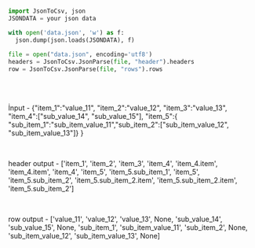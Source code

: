 

```python

import JsonToCsv, json
JSONDATA = your json data

with open('data.json', 'w') as f:
  json.dump(json.loads(JSONDATA), f)
   
file = open("data.json", encoding='utf8')
headers = JsonToCsv.JsonParse(file, "header").headers
row = JsonToCsv.JsonParse(file, "rows").rows
```

<br>
<br>

İnput - {"item_1":"value_11",
   "item_2":"value_12",
   "item_3":"value_13",
   "item_4":["sub_value_14", "sub_value_15"],   "item_5":{       "sub_item_1":"sub_item_value_11","sub_item_2":["sub_item_value_12", "sub_item_value_13"]} }
   
<br>

header output - ['item_1', 'item_2', 'item_3', 'item_4', 'item_4.item', 'item_4.item', 'item_4', 'item_5', 'item_5.sub_item_1', 'item_5', 'item_5.sub_item_2', 'item_5.sub_item_2.item', 'item_5.sub_item_2.item', 'item_5.sub_item_2']

<br>

row output - ['value_11', 'value_12', 'value_13', None, 'sub_value_14', 'sub_value_15', None, 'sub_item_1', 'sub_item_value_11', 'sub_item_2', None, 'sub_item_value_12', 'sub_item_value_13', None]

